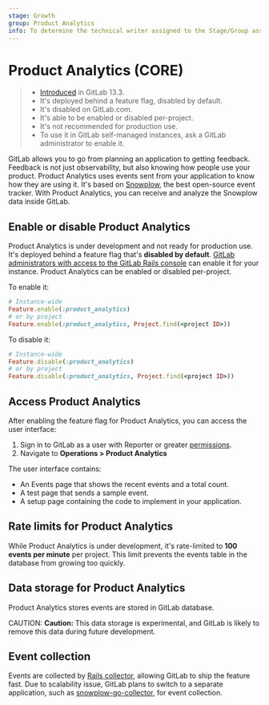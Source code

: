 ```yaml
---
stage: Growth
group: Product Analytics
info: To determine the technical writer assigned to the Stage/Group associated with this page, see https://about.gitlab.com/handbook/engineering/ux/technical-writing/#assignments
---
```


# Product Analytics **(CORE)**

> - [Introduced](https://gitlab.com/gitlab-org/gitlab/-/issues/225167) in GitLab 13.3.
> - It's deployed behind a feature flag, disabled by default.
> - It's disabled on GitLab.com.
> - It's able to be enabled or disabled per-project.
> - It's not recommended for production use.
> - To use it in GitLab self-managed instances, ask a GitLab administrator to enable it.

GitLab allows you to go from planning an application to getting feedback. Feedback
is not just observability, but also knowing how people use your product.
Product Analytics uses events sent from your application to know how they are using it.
It's based on [Snowplow](https://github.com/snowplow/snowplow), the best open-source
event tracker. With Product Analytics, you can receive and analyze the Snowplow data
inside GitLab.

## Enable or disable Product Analytics

Product Analytics is under development and not ready for production use. It's
deployed behind a feature flag that's **disabled by default**.
[GitLab administrators with access to the GitLab Rails console](../administration/feature_flags.md)
can enable it for your instance. Product Analytics can be enabled or disabled per-project.

To enable it:

```ruby
# Instance-wide
Feature.enable(:product_analytics)
# or by project
Feature.enable(:product_analytics, Project.find(<project ID>))
```

To disable it:

```ruby
# Instance-wide
Feature.disable(:product_analytics)
# or by project
Feature.disable(:product_analytics, Project.find(<project ID>))
```

## Access Product Analytics

After enabling the feature flag for Product Analytics, you can access the
user interface:

1. Sign in to GitLab as a user with Reporter or greater
   [permissions](../user/permissions.md).
1. Navigate to **Operations > Product Analytics**

The user interface contains:

- An Events page that shows the recent events and a total count.
- A test page that sends a sample event.
- A setup page containing the code to implement in your application.

## Rate limits for Product Analytics

While Product Analytics is under development, it's rate-limited to
**100 events per minute** per project. This limit prevents the events table in the
database from growing too quickly.

## Data storage for Product Analytics

Product Analytics stores events are stored in GitLab database.

CAUTION: **Caution:**
This data storage is experimental, and GitLab is likely to remove this data during
future development.

## Event collection

Events are collected by [Rails collector](https://gitlab.com/gitlab-org/gitlab/-/merge_requests/36443),
allowing GitLab to ship the feature fast. Due to scalability issue, GitLab plans
to switch to a separate application, such as
[snowplow-go-collector](https://gitlab.com/gitlab-org/snowplow-go-collector), for event collection.
